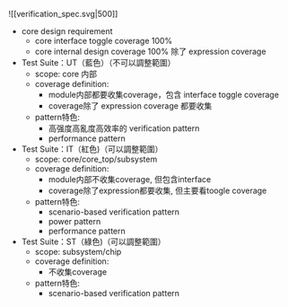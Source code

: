 ![[verification_spec.svg|500]]

- core design requirement
	- core interface toggle coverage 100%
	- core internal design coverage 100% 除了 expression coverage
- Test Suite：UT（藍色）（不可以調整範圍）
	- scope: core 内部
	- coverage definition:
		- module内部都要收集coverage，包含 interface toggle coverage
		- coverage除了 expression coverage 都要收集
	- pattern特色:
		- 高强度高亂度高效率的 verification pattern
		- performance pattern
- Test Suite：IT（紅色)（可以調整範圍）
	- scope: core/core_top/subsystem
	- coverage definition:
		- module内部不收集coverage, 但包含interface
		- coverage除了expression都要收集, 但主要看toogle coverage
	- pattern特色:
		- scenario-based verification pattern
		- power pattern
		- performance pattern
- Test Suite：ST（綠色)（可以調整範圍）
	- scope: subsystem/chip
	- coverage definition:
		- 不收集coverage
	- pattern特色:
		- scenario-based verification pattern